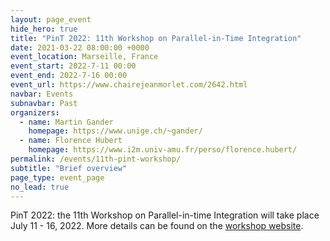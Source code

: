 ```yaml
---
layout: page_event
hide_hero: true
title: "PinT 2022: 11th Workshop on Parallel-in-Time Integration"
date: 2021-03-22 08:00:00 +0000
event_location: Marseille, France
event_start: 2022-7-11 00:00
event_end: 2022-7-16 00:00
event_url: https://www.chairejeanmorlet.com/2642.html
navbar: Events
subnavbar: Past
organizers:
  - name: Martin Gander
    homepage: https://www.unige.ch/~gander/
  - name: Florence Hubert
    homepage: https://www.i2m.univ-amu.fr/perso/florence.hubert/
permalink: /events/11th-pint-workshop/
subtitle: "Brief overview"
page_type: event_page
no_lead: true
---
```


PinT 2022: the 11th Workshop on Parallel-in-time Integration will take place July 11 - 16, 2022.  More details can be found on the [workshop website](https://www.chairejeanmorlet.com/2642.html).



